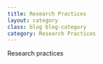 ```yaml
---
title: Research Practices
layout: category
class: blog blog-category
category: Research Practices
---
```


Research practices
